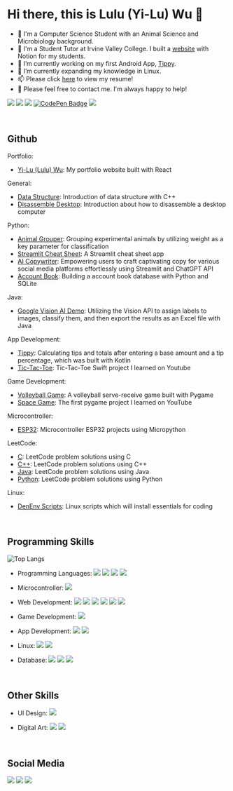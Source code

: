 # Hi there, this is Lulu (Yi-Lu) Wu 👋

<!--
**luluwu516/luluwu516** is a ✨ _special_ ✨ repository because its `README.md` (this file) appears on your GitHub profile.

Here are some ideas to get you started:
- 👯 I’m looking to collaborate on ...
- 🤔 I’m looking for help with ...
- 😄 Pronouns: She/Her
- ⚡ Fun fact:
-->

- 🐄 I'm a Computer Science Student with an Animal Science and Microbiology background.
- 📖 I'm a Student Tutor at Irvine Valley College. I built a [website](https://luluwu.simple.ink/) with Notion for my students.
- 🔭 I’m currently working on my first Android App, [Tippy](https://github.com/luluwu516/Tippy/tree/main).
- 🌱 I’m currently expanding my knowledge in Linux.
- 📫 Please click [here](https://drive.google.com/file/d/1_yzTLO0WFZc3A7SHcBmq1oUzKd9lEx8D/view?usp=sharing) to view my resume!
- 💬 Please feel free to contact me. I'm always happy to help!

[![](https://img.shields.io/badge/Website-Yi--Lu_(Lulu)_Wu-72C0F8?logo=homepage)](https://luluwu516.github.io/home/)
[![](https://img.shields.io/badge/Notion-Lu's_Garage-white?logo=notion)](https://luluwu.simple.ink/)
[![](https://img.shields.io/badge/LinkedIn-@Yi--Lu_Wu-2A77B5?logo=linkedin&logoColor=2A77B5)](https://www.linkedin.com/in/luluwu516/)
[![CodePen Badge](https://img.shields.io/badge/CodePen-@luluwu-222?logo=codepen&logoColor=fff)](https://codepen.io/luluwu)
![](https://img.shields.io/badge/Gmail-sky110423@gmail.com-D14836?logo=gmail)

<br/>

## Github

Portfolio:
* [Yi-Lu (Lulu) Wu](https://github.com/luluwu516/home): My portfolio website built with React

General: 
* [Data Structure](https://github.com/luluwu516/DataStructures): Introduction of data structure with C++
* [Disassemble Desktop](https://github.com/luluwu516/PCdisassemble): Introduction about how to disassemble a desktop computer

Python:
* [Animal Grouper](https://github.com/luluwu516/streamlit-animal-grouper): Grouping experimental animals by utilizing weight as a key parameter for classification
* [Streamlit Cheat Sheet](https://github.com/luluwu516/streamlit-cheat-sheet): A Streamlit cheat sheet app
* [AI Copywriter](https://github.com/luluwu516/ai-copywriter): Empowering users to craft captivating copy for various social media platforms effortlessly using Streamlit and ChatGPT API
* [Account Book](https://github.com/luluwu516/account-book): Building a account book database with Python and SQLite

Java:
* [Google Vision AI Demo](https://github.com/luluwu516/VisionAI-demo): Utilizing the Vision API to assign labels to images, classify them, and then export the results as an Excel file with Java

App Development:
* [Tippy](https://github.com/luluwu516/Tippy): Calculating tips and totals after entering a base amount and a tip percentage, which was built with Kotlin 
* [Tic-Tac-Toe](https://github.com/luluwu516/Tic-Tac-Toe): Tic-Tac-Toe Swift project I learned on Youtube

Game Development:
* [Volleyball Game](https://github.com/luluwu516/volleyball-game): A volleyball serve-receive game built with Pygame
* [Space Game](https://github.com/luluwu516/space-game-practice): The first pygame project I learned on YouTube

Microcontroller:
* [ESP32](https://github.com/luluwu516/ESP32): Microcontroller ESP32 projects using Micropython

LeetCode:
* [C](https://github.com/luluwu516/leetcodeC): LeetCode problem solutions using C
* [C++](https://github.com/luluwu516/leetcodeCplus2): LeetCode problem solutions using C++
* [Java](https://github.com/luluwu516/leetcodeJava): LeetCode problem solutions using Java
* [Python](https://github.com/luluwu516/leetcodePython): LeetCode problem solutions using Python

Linux:
* [DenEnv Scripts](https://github.com/luluwu516/DevEnv): Linux scripts which will install essentials for coding

<br/>

## Programming Skills

![Top Langs](https://github-readme-stats.vercel.app/api/top-langs/?username=luluwu516&hide_progress=true)

* Programming Languages: 
![](https://img.shields.io/badge/C-A8B9CC?logo=c&logoColor=fff)
![](https://img.shields.io/badge/C%2B%2B-00599C?logo=cplusplus&logoColor=fff)
![](https://img.shields.io/badge/Java-4D66A9?logo=jameson)
![](https://img.shields.io/badge/Python-FFCD3A?logo=python)

* Microcontroller: 
![](https://img.shields.io/badge/MicroPython-2B2728?logo=micropython&logoColor=fff)

* Web Development: 
![](https://img.shields.io/badge/Streamlit-FF4B4B?logo=streamlit&logoColor=fff)
![](https://img.shields.io/badge/JavaScript-F7DF1E?logo=javascript&logoColor=000)
![](https://img.shields.io/badge/HTML5-E34F26?logo=html5&logoColor=fff)
![](https://img.shields.io/badge/CSS3-1572B6?logo=css3&logoColor=fff)
![](https://img.shields.io/badge/Node.js-5FA04E?logo=nodedotjs&logoColor=fff)
![](https://img.shields.io/badge/React-61DAFB?logo=react&logoColor=000)

* Game Development:
![](https://img.shields.io/badge/Pygame-eee?logo=gamemaker&logoColor=67EA28)
  
* App Development: 
![](https://img.shields.io/badge/Swift-F05138?logo=swift&logoColor=fff)
![](https://img.shields.io/badge/Kotlin-7F52FF?logo=kotlin&logoColor=fff)

* Linux: 
![](https://img.shields.io/badge/Linux-FCC624?logo=linux&logoColor=000)
![](https://img.shields.io/badge/CentOS-262577?logo=centos&logoColor=fff)

* Database:
![](https://img.shields.io/badge/SQLite-003B57?logo=sqlite&logoColor=fff)
![](https://img.shields.io/badge/MySQL-4479A1?logo=mysql&logoColor=fff)
![](https://img.shields.io/badge/MongoDB-47A248?logo=mongodb&logoColor=fff)

<br/>

## Other Skills
* UI Design:
![](https://img.shields.io/badge/Figma-F24E1E?logo=figma&logoColor=fff)

* Digital Art:
![](https://img.shields.io/badge/Adobe%20Photoshop-31A8FF?logo=adobephotoshop&logoColor=fff)
![](https://img.shields.io/badge/Adobe%20Illustrator-FF9A00?logo=adobeillustrator&logoColor=fff)

<br/>

## Social Media
[![](https://img.shields.io/badge/Facebook-0866FF?logo=facebook&logoColor=fff&style=for-the-badge)](https://www.facebook.com/profile.php?id=100000175525441)
[![](https://img.shields.io/badge/Instagram-E4405F?logo=instagram&logoColor=fff&style=for-the-badge)](https://www.instagram.com/luluwuinusa/)
[![](https://img.shields.io/badge/Discord-5865F2?logo=discord&logoColor=fff&style=for-the-badge)](http://discordapp.com/users/microlu939)
